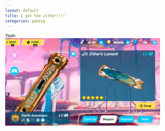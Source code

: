 ```yaml
---
layout: default
title: I got the zither!!!!
categories: gaming
---
```

Yeah<br>
<img src="/images/for-posts/astrologos_zither.png" width="500px">